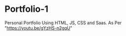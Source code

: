 # Portfolio-1
Personal Portfolio Using HTML, JS, CSS and Saas. As Per "https://youtu.be/gYzHS-n2gqU"
